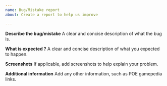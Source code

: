 ```yaml
---
name: Bug/Mistake report
about: Create a report to help us improve

---
```


**Describe the bug/mistake**
A clear and concise description of what the bug is.

**What is expected ?**
A clear and concise description of what you expected to happen.

**Screenshots**
If applicable, add screenshots to help explain your problem.

**Additional information**
Add any other information, such as POE gamepedia links.
